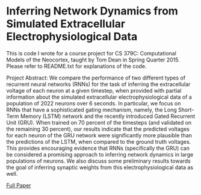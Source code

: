 # Inferring Network Dynamics from Simulated Extracellular Electrophysiological Data

This is code I wrote for a course project for CS 379C: Computational Models of the Neocortex, taught by Tom Dean in Spring Quarter 2015. Please refer to README.txt for explanations of the code.

Project Abstract: We compare the performance of two different types of recurrent neural networks (RNNs) for the task of inferring the extracellular voltage of each neuron at a given timestep, when provided with partial information about the simulated extracellular electrophysiological data of a population of 2022 neurons over 6 seconds. In particular, we focus on RNNs that have a sophisticated gating mechanism, namely, the Long Short-Term Memory (LSTM) network and the recently introduced Gated Recurrent Unit (GRU). When trained on 70 percent of the timesteps (and validated on the remaining 30 percent), our results indicate that the predicted voltages for each neuron of the GRU network were significantly more plausible than the predictions of the LSTM, when compared to the ground truth voltages. This provides encouraging evidence that RNNs (specifically the GRU) can be considered a promising approach to inferring network dynamics in large populations of neurons. We also discuss some preliminary results towards the goal of inferring synaptic weights from this electrophysiological data as well.

[Full Paper](https://anayebi.github.io/files/projects/CS_379C_Final_Project_Writeup.pdf)
